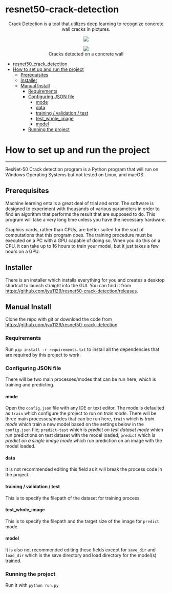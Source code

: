 # resnet50-crack-detection

<p align="center">
    Crack Detection is a tool that utilizes deep learning to recognize concrete wall cracks in pictures.
</p>
<p align="center">
<img src = "https://i.imgur.com/hRG0RHS.png" />
</p>

<p align="center">
<img src="https://i.imgur.com/2kf0vrI.png" />
<br />Cracks detected on a concrete wall
</p>

- [resnet50_crack_detection](#resnet50-crack-detection)
- [How to set up and run the project](#how-to-set-up-and-run-the-project)
  - [Prerequisites](#prerequisites)
  - [Installer](#installer)
  - [Manual Install](#manual-install)
    - [Requirements](#requirements)
    - [Configuring JSON file](#configuring-json-file)
      - [mode](#mode)
      - [data](#data)
      - [training / validation / test](#training--validation--test)
      - [test_whole_image](#test_whole_image)
      - [model](#model)
    - [Running the project](#running-the-project)

# How to set up and run the project

-----
ResNet-50 Crack detection program is a Python program that will run on Windows Operating Systems but not tested on Linux, and macOS.

## Prerequisites
Machine learning entails a great deal of trial and error. The software is designed to experiment with thousands of 
various parameters in order to find an algorithm that performs the result that are supposed to do. This program will 
take a very long time unless you have the necessary hardware.

Graphics cards, rather than CPUs, are better suited for the sort of computations that this program does. The training 
procedure must be executed on a PC with a GPU capable of doing so. When you do this on a CPU, it can take up to 16 hours 
to train your model, but it just takes a few hours on a GPU.

## Installer
There is an installer which installs everything for you and creates a desktop shortcut to launch straight into the GUI. 
You can find it from https://github.com/jyu1129/resnet50-crack-detection/releases.

## Manual Install
Clone the repo with git or download the code from https://github.com/jyu1129/resnet50-crack-detection.

### Requirements
Run `pip install -r requirements.txt` to install all the dependencies that are required by this project to work.

### Configuring JSON file
There will be two main processes/modes that can be run here, which is training and predicting.

#### mode
Open the `config.json` file with any IDE or text editor. The mode is defaulted as `train` which configure the project to 
run on *train mode*. There will be three main processes/modes that can be run here, `train` which is *train mode*
which train a new model based on the settings below in the `config.json` file; `predict-test` which is *predict on test
dataset mode* which run predictions on test dataset with the model loaded; `predict` which is *predict on a single image
mode* which run prediction on an image with the model loaded.

#### data
It is not recommended editing this field as it will break the process code in the project.

#### training / validation / test
This is to specify the filepath of the dataset for training process.

#### test_whole_image
This is to specify the filepath and the target size of the image for `predict` mode.

#### model
It is also not recommended editing these fields except for `save_dir` and `load_dir` which is the save directory and 
load directory for the model(s) trained.

### Running the project
Run it with `python run.py`
